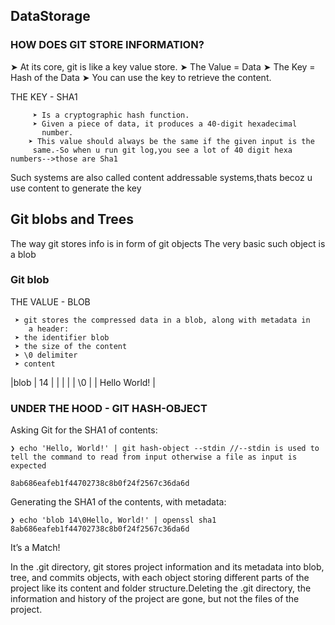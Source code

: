 ## DataStorage

### HOW DOES GIT STORE INFORMATION?

➤ At its core, git is like a key value store.
➤ The Value = Data
➤ The Key = Hash of the Data
➤ You can use the key to retrieve the content.

THE KEY - SHA1
           
         ➤ Is a cryptographic hash function.
         ➤ Given a piece of data, it produces a 40-digit hexadecimal
           number. 
        ➤ This value should always be the same if the given input is the
         same.-So when u run git log,you see a lot of 40 digit hexa numbers-->those are Sha1
 
 Such systems are also called content addressable systems,thats becoz u use content to generate the key
 
 ## Git blobs and Trees
 
 The way git stores info is in form of git objects
 The very basic such object is a blob
 
 ### Git blob
 THE VALUE - BLOB
 
 
     ➤ git stores the compressed data in a blob, along with metadata in
        a header:
     ➤ the identifier blob
     ➤ the size of the content
     ➤ \0 delimiter
     ➤ content



|blob | 14     | 
|     |        |
| \0           |
| Hello World! |



### UNDER THE HOOD - GIT HASH-OBJECT

Asking Git for the SHA1 of contents:

```
❯ echo 'Hello, World!' | git hash-object --stdin //--stdin is used to tell the command to read from input otherwise a file as input is expected

8ab686eafeb1f44702738c8b0f24f2567c36da6d
```
Generating the SHA1 of the contents, with metadata:
```
❯ echo 'blob 14\0Hello, World!' | openssl sha1
8ab686eafeb1f44702738c8b0f24f2567c36da6d
```
It’s a Match! 
 
 In the .git directory, git stores project information and its metadata into blob, tree, and commits objects, with each object storing different parts of the project 
 like its content and folder structure.Deleting the .git directory, the information and history of the project are gone, but not the files of the project.
